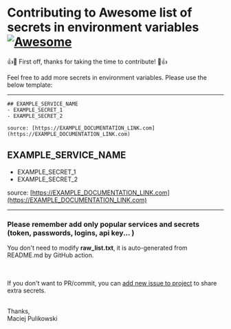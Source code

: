 # Contributing to **Awesome list of secrets in environment variables [![Awesome](https://awesome.re/badge.svg)](https://awesome.re)**

👍🎉 First off, thanks for taking the time to contribute! 🎉👍

Feel free to add more secrets in environment variables. Please use the below template:

---



```
## EXAMPLE_SERVICE_NAME
- EXAMPLE_SECRET_1
- EXAMPLE_SECRET_2
  
source: [https://EXAMPLE_DOCUMENTATION_LINK.com](https://EXAMPLE_DOCUMENTATION_LINK.com)
```

## EXAMPLE_SERVICE_NAME
- EXAMPLE_SECRET_1
- EXAMPLE_SECRET_2
  
source: [https://EXAMPLE_DOCUMENTATION_LINK.com](https://EXAMPLE_DOCUMENTATION_LINK.com)


---

### Please remember add only **popular services and secrets** (token, passwords, logins, api key... )

You don't need to modify **raw_list.txt**, it is auto-generated from README.md by GitHub action.

<br><br>
If you don't want to PR/commit, you can [add new issue to project](https://github.com/Puliczek/awesome-list-of-secrets-in-environment-variables/issues/new) to share extra secrets.


<br>
Thanks,
<br>
Maciej Pulikowski
